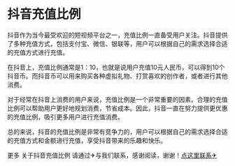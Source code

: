 # 抖音充值比例

抖音作为当今最受欢迎的短视频平台之一，充值比例一直备受用户关注。抖音提供了多种充值方式，包括支付宝、微信、银联等，用户可以根据自己的需求选择合适的充值方式进行充值。

在抖音上，充值比例通常是1：10，也就是说用户充值10元人民币，可以得到10个抖音币。而抖音币可以用来购买各种虚拟礼物、打赏喜欢的创作者，或者进行其他消费。

对于经常在抖音上消费的用户来说，充值比例是一个非常重要的因素。合理的充值比例可以帮助用户更好地规划消费，节省成本。因此，抖音一直在努力提供更优惠的充值比例，吸引更多用户进行充值消费。

总的来说，抖音的充值比例是非常有竞争力的，用户可以根据自己的需求选择合适的充值方式和金额进行充值，享受抖音带来的乐趣和快乐。

更多 关于抖音充值比例 请通过✈与我们联系，感谢阅读，谢谢！[点这里联系✈](https://sim.k02.cc)